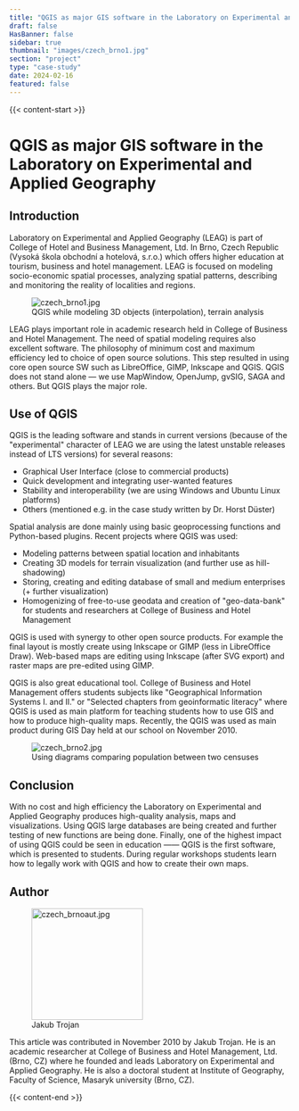 ```yaml
---
title: "QGIS as major GIS software in the Laboratory on Experimental and Applied Geography"
draft: false
HasBanner: false
sidebar: true
thumbnail: "images/czech_brno1.jpg"
section: "project"
type: "case-study"
date: 2024-02-16
featured: false
---
```

{{< content-start >}}

# QGIS as major GIS software in the Laboratory on Experimental and Applied Geography

## Introduction

Laboratory on Experimental and Applied Geography (LEAG) is part of College of Hotel and Business Management, Ltd. In Brno, Czech Republic (Vysoká škola obchodní a hotelová, s.r.o.) which offers higher education at tourism, business and hotel management. LEAG is focused on modeling socio-economic spatial processes, analyzing spatial patterns, describing and monitoring the reality of localities and regions.

<figure>
<img src="../images/czech_brno1.jpg" class="align-right" alt="czech_brno1.jpg" />
<figcaption>QGIS while modeling 3D objects (interpolation), terrain analysis</figcaption>
</figure>

LEAG plays important role in academic research held in College of Business and Hotel Management. The need of spatial modeling requires also excellent software. The philosophy of minimum cost and maximum efficiency led to choice of open source solutions. This step resulted in using core open source SW such as LibreOffice, GIMP, Inkscape and QGIS. QGIS does not stand alone — we use MapWindow, OpenJump, gvSIG, SAGA and others. But QGIS plays the major role.

## Use of QGIS

QGIS is the leading software and stands in current versions (because of the "experimental" character of LEAG we are using the latest unstable releases instead of LTS versions) for several reasons:

-   Graphical User Interface (close to commercial products)
-   Quick development and integrating user-wanted features
-   Stability and interoperability (we are using Windows and Ubuntu Linux platforms)
-   Others (mentioned e.g. in the case study written by Dr. Horst Düster)

Spatial analysis are done mainly using basic geoprocessing functions and Python-based plugins. Recent projects where QGIS was used:

-   Modeling patterns between spatial location and inhabitants
-   Creating 3D models for terrain visualization (and further use as hill-shadowing)
-   Storing, creating and editing database of small and medium enterprises (+ further visualization)
-   Homogenizing of free-to-use geodata and creation of "geo-data-bank" for students and researchers at College of Business and Hotel Management

QGIS is used with synergy to other open source products. For example the final layout is mostly create using Inkscape or GIMP (less in LibreOffice Draw). Web-based maps are editing using Inkscape (after SVG export) and raster maps are pre-edited using GIMP.

QGIS is also great educational tool. College of Business and Hotel Management offers students subjects like "Geographical Information Systems I. and II." or "Selected chapters from geoinformatic literacy" where QGIS is used as main platform for teaching students how to use GIS and how to produce high-quality maps. Recently, the QGIS was used as main product during GIS Day held at our school on November 2010.

<figure>
<img src="../images/czech_brno2.jpg" class="align-right" alt="czech_brno2.jpg" />
<figcaption>Using diagrams comparing population between two censuses</figcaption>
</figure>

## Conclusion

With no cost and high efficiency the Laboratory on Experimental and Applied Geography produces high-quality analysis, maps and visualizations. Using QGIS large databases are being created and further testing of new functions are being done. Finally, one of the highest impact of using QGIS could be seen in education —— QGIS is the first software, which is presented to students. During regular workshops students learn how to legally work with QGIS and how to create their own maps.

## Author

<figure>
<img src="../images/czech_brnoaut.jpg" class="align-left" height="200" alt="czech_brnoaut.jpg" />
<figcaption>Jakub Trojan</figcaption>
</figure>

This article was contributed in November 2010 by Jakub Trojan. He is an academic researcher at College of Business and Hotel Management, Ltd. (Brno, CZ) where he founded and leads Laboratory on Experimental and Applied Geography. He is also a doctoral student at Institute of Geography, Faculty of Science, Masaryk university (Brno, CZ).

{{< content-end >}}
